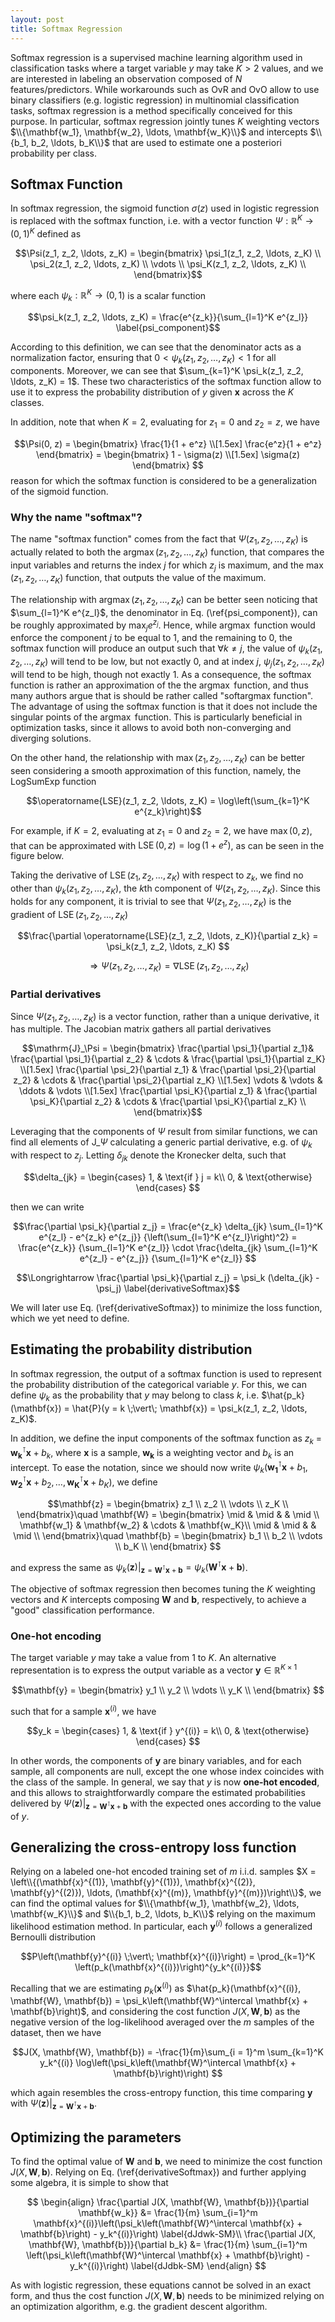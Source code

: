```yaml
---
layout: post
title: Softmax Regression
---
```


Softmax regression is a supervised machine learning algorithm used in classification tasks where a target variable $y$ may take $K>2$ values, and we are interested in labeling an observation composed of $N$ features/predictors. While workarounds such as OvR and OvO allow to use binary classifiers (e.g. logistic regression) in multinomial classification tasks, softmax regression is a method specifically conceived for this purpose. In particular, softmax regression jointly tunes $K$ weighting vectors $\\{\mathbf{w_1}, \mathbf{w_2}, \ldots, \mathbf{w_K}\\}$ and intercepts $\\{b_1, b_2, \ldots, b_K\\}$ that are used to estimate one a posteriori probability per class.

## Softmax Function

In softmax regression, the sigmoid function $\sigma(z)$ used in logistic regression is replaced with the softmax function, i.e. with a vector function $\Psi: \mathbb{R}^K \to (0, 1)^K$ defined as 

$$\Psi(z_1, z_2, \ldots, z_K) = \begin{bmatrix}
\psi_1(z_1, z_2, \ldots, z_K) \\
\psi_2(z_1, z_2, \ldots, z_K) \\
\vdots \\
\psi_K(z_1, z_2, \ldots, z_K) \\
\end{bmatrix}$$

where each $\psi_k:  \mathbb{R}^K \to (0, 1)$ is a scalar function 

$$\psi_k(z_1, z_2, \ldots, z_K) = \frac{e^{z_k}}{\sum_{l=1}^K e^{z_l}} \label{psi_component}$$ 

According to this definition, we can see that the denominator acts as a normalization factor, ensuring that $0 <  \psi_k(z_1, z_2, \ldots, z_K) < 1$ for all components. Moreover, we can see that $\sum_{k=1}^K \psi_k(z_1, z_2, \ldots, z_K) = 1$. These two characteristics of the softmax function allow to use it to express the probability distribution of $y$ given $\mathbf{x}$ across the $K$ classes. 


In addition, note that when $K=2$, evaluating for $z_1 = 0$ and $z_2= z$, we have

$$\Psi(0, z) = \begin{bmatrix}
\frac{1}{1 + e^z} \\[1.5ex]
\frac{e^z}{1 + e^z} 
\end{bmatrix} = 
\begin{bmatrix}
1 - \sigma(z) \\[1.5ex]
\sigma(z) 
\end{bmatrix}
$$
reason for which the softmax function is considered to be a generalization of the sigmoid function.

### Why the name "softmax"?

The name "softmax function" comes from the fact that $\Psi(z_1, z_2, \ldots, z_K)$ is actually related to both the $\operatorname{argmax}(z_1, z_2, \ldots, z_K)$ function,  that compares the input variables and returns the index $j$ for which $z_j$ is maximum,  and the $\operatorname{max}(z_1, z_2, \ldots, z_K)$ function, that outputs the value of the maximum. 

The relationship with $\operatorname{argmax}(z_1, z_2, \ldots, z_K)$ can be better seen noticing that $\sum_{l=1}^K e^{z_l}$, the denominator in Eq. (\ref{psi_component}),  can be roughly approximated by $\max_j e^{z_j}$. Hence, while $\operatorname{argmax}$ function would enforce the component $j$ to be equal to $1$, and the remaining to $0$,  the softmax function will produce an output such that $\forall k \neq j$, the value of $\psi_k(z_1, z_2, \dots, z_K)$ will tend to be low, but not exactly $0$,  and at index $j$,  $\psi_j(z_1, z_2, \dots, z_K)$ will tend to be high, though not exactly $1$. As a consequence, the softmax function is rather an approximation of the the $\operatorname{argmax}$ function, and thus many authors argue that is should be rather called "softargmax function". The advantage of using the softmax function is that it does not include the singular points of the $\operatorname{argmax}$ function. This is particularly beneficial in optimization tasks, since it allows to avoid both non-converging and diverging solutions.

On the other hand, the relationship with $\operatorname{max}(z_1, z_2, \ldots, z_K)$ can be better seen considering a  smooth approximation of this function, namely, the LogSumExp function

$$\operatorname{LSE}(z_1, z_2, \ldots, z_K) = \log\left(\sum_{k=1}^K e^{z_k}\right)$$

 For example, if $K=2$, evaluating at $z_1 = 0$ and $z_2 = 2$, we have $\operatorname{max}(0, z)$, that can be approximated with $\operatorname{LSE}(0, z) = \log\left(1 + e^z\right)$, as can be seen in the figure below.

Taking the derivative of $\operatorname{LSE}(z_1, z_2, \ldots, z_K)$ with respect to $z_k$, we find no other than $\psi_k(z_1, z_2, \ldots, z_K)$, the $k$th component of $\Psi(z_1, z_2, \ldots, z_K)$. Since this holds for any component, it is trivial to see that $\Psi(z_1, z_2, \ldots, z_K)$ is the gradient of $\operatorname{LSE}(z_1, z_2, \ldots, z_K)$
 
$$\frac{\partial \operatorname{LSE}(z_1, z_2, \ldots, z_K)}{\partial z_k} =  \psi_k(z_1, z_2, \ldots, z_K) $$

$$\Longrightarrow\Psi(z_1, z_2, \ldots, z_K) = \nabla\operatorname{LSE}(z_1, z_2, \ldots, z_K)$$


### Partial derivatives

Since $\Psi(z_1, z_2, \ldots, z_K)$ is a vector function, rather than a unique derivative, it has multiple. The Jacobian matrix gathers all partial derivatives

$$\mathrm{J}_\Psi = \begin{bmatrix}
\frac{\partial \psi_1}{\partial z_1}& \frac{\partial \psi_1}{\partial z_2} & \cdots & \frac{\partial \psi_1}{\partial z_K} 
\\[1.5ex]
\frac{\partial \psi_2}{\partial z_1} & \frac{\partial \psi_2}{\partial z_2} & \cdots & \frac{\partial \psi_2}{\partial z_K} \\[1.5ex] 
\vdots & \vdots & \ddots & \vdots \\[1.5ex]
\frac{\partial \psi_K}{\partial z_1} & \frac{\partial \psi_K}{\partial z_2} & \cdots & \frac{\partial \psi_K}{\partial z_K} \\
\end{bmatrix}$$

Leveraging that the components of $\Psi$ result from similar functions, we can find all elements of $\mathrm{J}\_\Psi$ calculating a generic partial derivative, e.g.  of $\psi_k$ with respect to $z_j$. Letting $\delta_{jk}$ denote the Kronecker delta, such that

$$\delta_{jk} = 
\begin{cases}
    1, & \text{if } j = k\\
    0, & \text{otherwise}
\end{cases}
 $$

then we can write

$$\frac{\partial \psi_k}{\partial z_j} = \frac{e^{z_k} \delta_{jk} \sum_{l=1}^K e^{z_l} - e^{z_k} e^{z_j}}
{\left(\sum_{l=1}^K e^{z_l}\right)^2} = \frac{e^{z_k}}
{\sum_{l=1}^K e^{z_l}} \cdot \frac{\delta_{jk} \sum_{l=1}^K e^{z_l} - e^{z_j}}
{\sum_{l=1}^K e^{z_l}} $$

$$\Longrightarrow \frac{\partial \psi_k}{\partial z_j} = \psi_k (\delta_{jk} - \psi_j) \label{derivativeSoftmax}$$

We will later use Eq. (\ref{derivativeSoftmax}) to minimize the loss function, which we yet need to define.

## Estimating the probability distribution

In softmax regression, the output of a softmax function is used to represent the probability distribution of the categorical variable $y$. For this, we can define $\psi_k$ as the probability that $y$ may belong to class $k$, i.e. $\hat{p_k}(\mathbf{x}) = \hat{P}(y = k \;\vert\; \mathbf{x}) =  \psi_k(z_1, z_2, \ldots, z_K)$.

In addition, we define the input components of the softmax function  as  $z_k$ = $\mathbf{w_k}^\intercal \mathbf{x} + b_k$, where $\mathbf{x}$ is a sample, $\mathbf{w_k}$ is a weighting vector and $b_k$ is an intercept. To ease the notation, since we should now write $\psi_k(\mathbf{w_1}^\intercal \mathbf{x} + b_1, \mathbf{w_2}^\intercal \mathbf{x} + b_2, \ldots, \mathbf{w_K}^\intercal \mathbf{x} + b_K)$, we define 

$$\mathbf{z} =
\begin{bmatrix}
z_1 \\
z_2 \\
\vdots \\
z_K \\
\end{bmatrix}\quad
\mathbf{W} = 
\begin{bmatrix}
\mid & \mid & & \mid \\
\mathbf{w_1} & \mathbf{w_2} & \cdots & \mathbf{w_K}\\
\mid  & \mid & & \mid \\
\end{bmatrix}\quad 
\mathbf{b} =
\begin{bmatrix}
b_1 \\
b_2 \\
\vdots \\
b_K \\
\end{bmatrix}
$$

and express the same as $\left. \psi_k(\mathbf{z})\right\rvert_{\mathbf{z} = \mathbf{W}^\intercal \mathbf{x} + \mathbf{b}} = \psi_k\left(\mathbf{W}^\intercal \mathbf{x} + \mathbf{b}\right)$.

The objective of softmax regression then becomes tuning the $K$ weighting vectors and $K$ intercepts composing $\mathbf{W}$ and $\mathbf{b}$, respectively,  to achieve a "good" classification performance.

### One-hot encoding

The target variable $y$ may take a value from $1$ to $K$. An alternative representation is to express the output variable as a vector $\mathbf{y} \in \mathbb{R}^{K \times 1}$

$$\mathbf{y}  = \begin{bmatrix}
y_1 \\
y_2 \\
\vdots \\
y_K \\
\end{bmatrix}
$$

such that for a sample $\mathbf{x}^{(i)}$, we have

$$y_k = 
\begin{cases}
    1, & \text{if } y^{(i)} = k\\
    0, & \text{otherwise}
\end{cases}
 $$

In other words, the components of $\mathbf{y}$ are binary variables, and for each sample, all components are null, except the one whose index coincides with the class of the sample.  In general, we say that $y$ is now **one-hot encoded**, and this allows to straightforwardly compare the estimated probabilities delivered by $\left.\Psi (\mathbf{z})\right\rvert_{\mathbf{z} = \mathbf{W}^\intercal \mathbf{x} + \mathbf{b}}$ with the expected ones according to the value of $y$.

## Generalizing the cross-entropy loss function

Relying on a labeled one-hot encoded training set of $m$ i.i.d. samples $X = \left\\{(\mathbf{x}^{(1)}, \mathbf{y}^{(1)}), \mathbf{x}^{(2)}, \mathbf{y}^{(2)}), \ldots, (\mathbf{x}^{(m)}, \mathbf{y}^{(m)})\right\\}$, we can find the optimal values for $\\{\mathbf{w_1}, \mathbf{w_2}, \ldots, \mathbf{w_K}\\}$ and $\\{b_1, b_2, \ldots, b_K\\}$ relying on the maximum likelihood estimation method. In particular, each $\mathbf{y}^{(i)}$ follows a generalized Bernoulli distribution 

$$P\left(\mathbf{y}^{(i)} \;\vert\; \mathbf{x}^{(i)}\right) = \prod_{k=1}^K \left(p_k(\mathbf{x}^{(i)})\right)^{y_k^{(i)}}$$

Recalling that we are estimating $p_k(\mathbf{x}^{(i)})$ as $\hat{p_k}(\mathbf{x}^{(i)}, \mathbf{W}, \mathbf{b}) = \psi_k\left(\mathbf{W}^\intercal \mathbf{x} + \mathbf{b}\right)$,  and considering the cost function $J(X, \mathbf{W}, \mathbf{b})$ as the negative version of the log-likelihood averaged over the $m$ samples of the dataset, then we have

$$J(X, \mathbf{W}, \mathbf{b}) = -\frac{1}{m}\sum_{i = 1}^m \sum_{k=1}^K y_k^{(i)} \log\left(\psi_k\left(\mathbf{W}^\intercal \mathbf{x} + \mathbf{b}\right)\right) $$

which again resembles the cross-entropy function, this time comparing $\mathbf{y}$ with $\left. \Psi(\mathbf{z})\right\rvert_{\mathbf{z} = \mathbf{W}^\intercal \mathbf{x} + \mathbf{b}}$.

## Optimizing the parameters

To find the optimal value of $\mathbf{W}$ and $\mathbf{b}$, we need to minimize the cost function $J(X, \mathbf{W}, \mathbf{b})$. Relying on Eq. (\ref{derivativeSoftmax}) and further applying some algebra, it is simple to show that 

$$
\begin{align}
\frac{\partial J(X, \mathbf{W}, \mathbf{b})}{\partial \mathbf{w_k}} &= \frac{1}{m} \sum_{i=1}^m \mathbf{x}^{(i)}\left(\psi_k\left(\mathbf{W}^\intercal \mathbf{x} + \mathbf{b}\right) - y_k^{(i)}\right) \label{dJdwk-SM}\\
\frac{\partial J(X, \mathbf{W}, \mathbf{b})}{\partial b_k} &= \frac{1}{m} \sum_{i=1}^m \left(\psi_k\left(\mathbf{W}^\intercal \mathbf{x} + \mathbf{b}\right) - y_k^{(i)}\right) \label{dJdbk-SM}
\end{align}
$$

As with logistic regression, these equations cannot be solved in an exact form, and thus the cost function $J(X, \mathbf{W}, \mathbf{b})$ needs to be minimized relying on an optimization algorithm, e.g. the gradient descent algorithm.